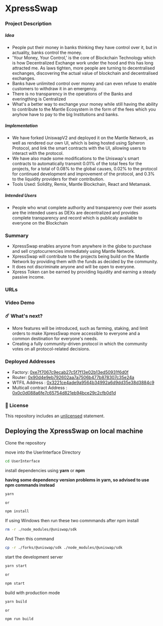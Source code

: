 # XpressSwap

### Project Description

##### Idea
- People put their money in banks thinking they have control over it, but in actuality, banks control the money.
- 'Your Money, Your Control,' is the core of Blockchain Technology which is how Decentralized Exchange work under the hood and this has long attracted me. As laws tighten, more people are turning to decentralised exchanges, discovering the actual value of blockchain and decentralised exchanges.
- Banks have unlimited control over money and can even refuse to enable customers to withdraw it in an emergency.
- There is no transparency in the operations of the Banks and everingthing is Centralized
- What's a better way to exchange your money while still having the ability to contribute to the Mantle Ecosystem in the form of the fees which you anyhow have to pay to the big Institutions and banks.

##### Implementation
- We have forked UniswapV2 and deployed it on the Mantle Network, as well as rendered our own UI, which is being hosted using Spheron Protocol, and link the smart contracts with the UI, allowing users to interact with the protocol.
- We have also made some modifications to the Uniswap's smart contracts to automatically transmit 0.01% of the total fees for the projects, for a total of 0.08% to the global causes, 0.02% to the protocol for continued development and improvement of the protocol, and 0.3% to the liquidity providers for their contribution.
- Tools Used: Solidity, Remix, Mantle Blockchain, React and Metamask.

##### Intended Users
- People who wnat complete authority and transparency over their assets are the intended users as DEXs are decentralized and provides complete transparency and record which is publicaly avaliable to everyone on the Blockchain

### Summary
- XpressSwap enables anyone from anywhere in the globe to purchase and sell cryptocurrencies immediately using Mantle Network.
- XpressSwap will contribute to the projects being build on the Mantle Network by providing them with the funds as decided by the community.
- It does not discriminate anyone and will be open to everyone.
- Xpress Token can be earned by providing liquidity and earning a steady passive income.

### URLs


### Video Demo


### ☄️ What's next?
- More features will be introduced, such as farming, staking, and limit orders to make XpressSwap more accessible to everyone and a common destination for everyone's needs.
- Creating a fully community-driven protocol in which the community votes on all protocol-related decisions.

### Deployed Addresses
- Factory: [0xe7f7067c9ecab27c5f7f13e02b13ed50931f6d0f](https://hyperspace.filfox.info/en/address/0xe7f7067c9ecab27c5f7f13e02b13ed50931f6d0f)
- Router: [0x90d4e9eb792602aa7a7506b477b878307c35e24a](hhttps://hyperspace.filfox.info/en/address/0x90d4e9eb792602aa7a7506b477b878307c35e24a)
- WTFIL Address : [0x3221ce4ade9a9564b34992a6d9dd35e38d3884c9](https://hyperspace.filfox.info/en/address/0x3221ce4ade9a9564b34992a6d9dd35e38d3884c9)
- Multicall contract Address : [0x0c0d088a6fe7c65754d821eb94bce29c2cfb0d1d](https://hyperspace.filfox.info/en/address/0x0c0d088A6Fe7C65754D821eB94Bce29c2Cfb0D1d)

### 🚫 License
This repository includes an [unlicensed](http://unlicense.org/) statement.

## Deploying the XpressSwap on local machine

Clone the repository

move into the UserInterface Directory

```sh
cd UserInterface
```

install dependencies using **yarn** or **npm**

**having some dependency version problems in yarn, so advised to use npm commands instead**

```sh
yarn

or

npm install
```
If using Windows then run these two commmands after npm install

```sh
rm -r ./node_modules/@uniswap/sdk
```
And Then this command

```sh
cp -r ./forks/@uniswap/sdk ./node_modules/@uniswap/sdk
```

start the development server
```sh
yarn start

or

npm start
```

build with production mode
```sh
yarn build

or

npm run build
```
